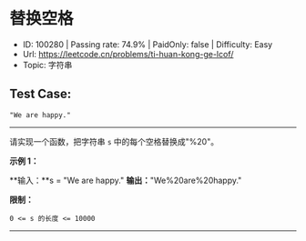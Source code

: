 # 替换空格                                                           

* ID: 100280  | Passing rate: 74.9% | PaidOnly: false  | Difficulty: Easy 
* Url: https://leetcode.cn/problems/ti-huan-kong-ge-lcof/ 
* Topic: 字符串 

## Test Case:

```
"We are happy."
```

---

请实现一个函数，把字符串 `s` 中的每个空格替换成"%20"。


**示例 1：**

**输入：**s = "We are happy."
**输出：**"We%20are%20happy."


**限制：**

`0 <= s 的长度 <= 10000`

---